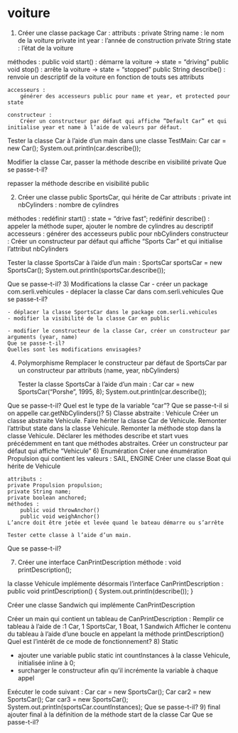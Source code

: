 voiture
=======
1)  Créer une classe package Car :
attributs : 
private String name : le nom de la voiture
private int year : l’année de construction
private String state : l’état de la voiture

méthodes : 
public void start() : démarre la voiture -> state = “driving”
public void stop() : arrête la voiture -> state = “stopped”
public String describe() : renvoie un descriptif de la voiture en fonction de touts ses attributs

	accesseurs :
		générer des accesseurs public pour name et year, et protected pour state

	constructeur :
		Créer un constructeur par défaut qui affiche ”Default Car” et qui initialise year et name à l’aide de valeurs par défaut.

Tester la classe Car à l’aide d’un main dans une classe TestMain: 
	Car car = new Car();
System.out.println(car.describe());

Modifier la classe Car, passer la méthode describe en visibilité private
	Que se passe-t-il?

repasser la méthode describe en visibilité public

2) Créer une classe public SportsCar, qui hérite de Car
	attributs :
private int nbCylinders : nombre de cylindres
	
méthodes : 
	redéfinir start() : state = “drive fast”;
	redéfinir describe() : appeler la méthode super, ajouter le nombre de cylindres au descriptif
	accesseurs :
		générer des accesseurs public pour nbCylinders
	constructeur :
		Créer un constructeur par défaut qui affiche “Sports Car” et qui initialise l’attribut nbCylinders

Tester la classe SportsCar à l’aide d’un main : 
	SportsCar sportsCar = new SportsCar();
System.out.println(sportsCar.describe());

Que se passe-t-il?
3) Modifications la classe Car 
	- créer un package com.serli.vehicules
	- déplacer la classe Car dans com.serli.vehicules
	Que se passe-t-il?
	
	- déplacer la classe SportsCar dans le package com.serli.vehicules
	- modifier la visibilité de la classe Car en public
		
	- modifier le constructeur de la classe Car, créer un constructeur par arguments (year, name)
	Que se passe-t-il?
	Quelles sont les modifications envisagées?
4) Polymorphisme
	Remplacer le constructeur par défaut de SportsCar par un constructeur par attributs (name, year, nbCylinders)

	Tester la classe SportsCar à l’aide d’un main : 
		Car car = new SportsCar(“Porshe”, 1995, 8);
System.out.println(car.describe());

Que se passe-t-il?
Quel est le type de la variable  “car”?
Que se passe-t-il si on appelle car.getNbCylinders()?
5) Classe abstraite : Vehicule
	Créer un classe abstraite Vehicule.
	Faire hériter la classe Car de Vehicule.
	Remonter l’attribut state dans la classe Vehicule.
	Remonter la méthode stop dans la classe Vehicule.
Déclarer les méthodes describe et start vues précédemment en tant que méthodes abstraites.
Créer un constructeur par défaut qui affiche “Vehicule”
6) Enumération
	Créer une énumération Propulsion qui contient les valeurs : SAIL, ENGINE
	Créer une classe Boat qui hérite de Vehicule
	
	attributs : 
	private Propulsion propulsion;
	private String name;
	private boolean anchored;
	méthodes :
		public void throwAnchor()
		public void weighAnchor()
	L’ancre doit être jetée et levée quand le bateau démarre ou s’arrête

	Tester cette classe à l’aide d’un main.
Que se passe-t-il?
	
7) Créer une interface CanPrintDescription
méthode : 
void printDescription();

la classe Vehicule implémente désormais l’interface CanPrintDescription :
	public void printDescription() {
		System.out.println(describe());
	}

Créer une classe Sandwich qui implémente CanPrintDescription

Créer un main qui contient un tableau de CanPrintDescription : 
Remplir ce tableau à l’aide de :1 Car, 1 SportsCar, 1 Boat, 1 Sandwich
Afficher le contenu du tableau à l’aide d’une boucle en appelant la méthode printDescription()
Quel est l’intérêt de ce mode de fonctionnement?
8) Static
- ajouter une variable public static int countInstances à la classe Vehicule, initialisée inline à 0;
- surcharger le constructeur afin qu’il incrémente la variable à chaque appel

Exécuter le code suivant : 
	Car car = new SportsCar();
	Car car2 = new SportsCar();
Car car3 = new SportsCar();
System.out.println(sportsCar.countInstances);
Que se passe-t-il?
9) final
	ajouter final à la définition de la méthode start de la classe Car
	Que se passe-t-il?
